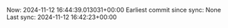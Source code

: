 Now: 2024-11-12 16:44:39.013031+00:00 Earliest commit since sync: None Last sync: 2024-11-12 16:42:23+00:00
